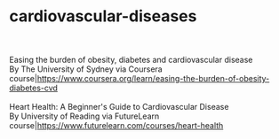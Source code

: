 # cardiovascular-diseases<br><br>

Easing the burden of obesity, diabetes and cardiovascular disease<br>By The University of Sydney via Coursera<br>course|https://www.coursera.org/learn/easing-the-burden-of-obesity-diabetes-cvd<br><br>
Heart Health: A Beginner's Guide to Cardiovascular Disease<br>By University of Reading via FutureLearn<br>course|https://www.futurelearn.com/courses/heart-health<br><br>
